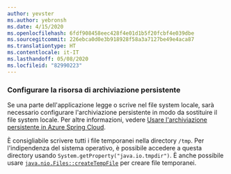 ```yaml
---
author: yevster
ms.author: yebronsh
ms.date: 4/15/2020
ms.openlocfilehash: 6fdf908458eec428f4e01d1b5f20fcbf4e039dbe
ms.sourcegitcommit: 226ebca0d0e3b918928f58a3a7127be49e4aca87
ms.translationtype: HT
ms.contentlocale: it-IT
ms.lasthandoff: 05/08/2020
ms.locfileid: "82990223"
---
```

### <a name="configure-persistent-storage"></a>Configurare la risorsa di archiviazione persistente

Se una parte dell'applicazione legge o scrive nel file system locale, sarà necessario configurare l'archiviazione persistente in modo da sostituire il file system locale. Per altre informazioni, vedere [Usare l'archiviazione persistente in Azure Spring Cloud](/azure/spring-cloud/spring-cloud-howto-persistent-storage).

È consigliabile scrivere tutti i file temporanei nella directory `/tmp`. Per l'indipendenza del sistema operativo, è possibile accedere a questa directory usando `System.getProperty("java.io.tmpdir")`. È anche possibile usare [`java.nio.Files::createTempFile`](https://docs.oracle.com/en/java/javase/11/docs/api/java.base/java/nio/file/Files.html#createTempFile(java.lang.String,java.lang.String,java.nio.file.attribute.FileAttribute...)) per creare file temporanei.
